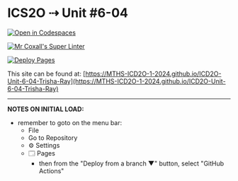 # ICS2O ⇢ Unit #6-04

[![Open in Codespaces](https://classroom.github.com/assets/launch-codespace-2972f46106e565e64193e422d61a12cf1da4916b45550586e14ef0a7c637dd04.svg)](https://classroom.github.com/open-in-codespaces?assignment_repo_id=19609314)

[![Mr Coxall's Super Linter](https://github.com/MTHS-ICD2O-1-2024/ICD2O-Unit-6-04-Trisha-Ray/workflows/Mr%20Coxall's%20Super%20Linter/badge.svg)](https://github.com/MTHS-ICD2O-1-2024/ICD2O-Unit-6-04-Trisha-Ray/actions)

[![Deploy Pages](https://github.com/MTHS-ICD2O-1-2024/ICD2O-Unit-6-04-Trisha-Ray/workflows/Deploy%20Pages/badge.svg)](https://github.com/MTHS-ICD2O-1-2024/ICD2O-Unit-6-04-Trisha-Ray/actions)

This site can be found at: [https://MTHS-ICD2O-1-2024.github.io/ICD2O-Unit-6-04-Trisha-Ray](https://MTHS-ICD2O-1-2024.github.io/ICD2O-Unit-6-04-Trisha-Ray)

---

**NOTES ON INITIAL LOAD:**
- remember to goto on the menu bar:
  - File
  - Go to Repository
  - ⚙ Settings
  - 🗔 Pages
    - then from the "Deploy from a branch ▼" button, select "GitHub Actions"

